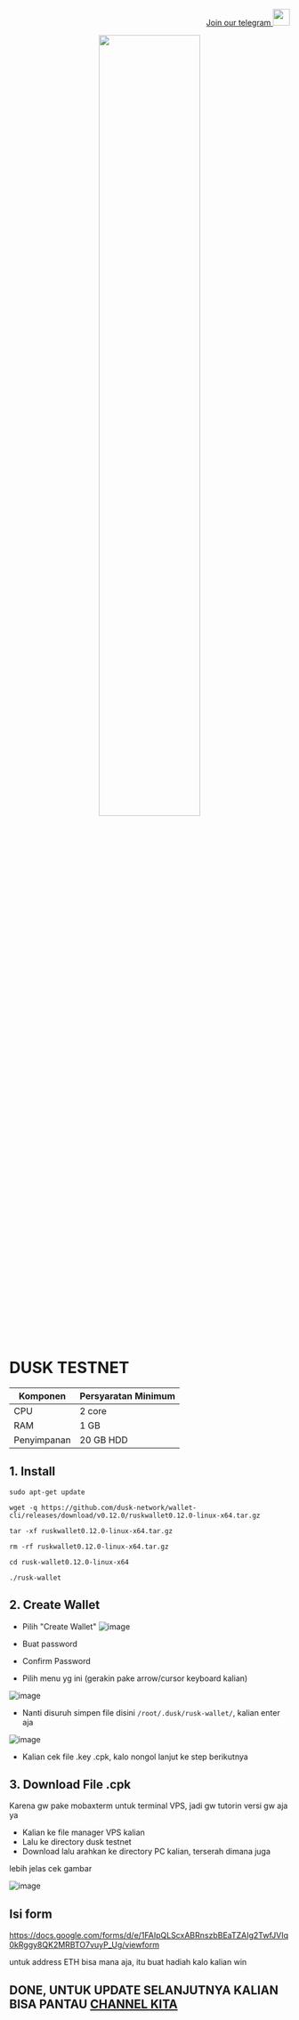 <p style="font-size:14px" align="right">
<a href="https://t.me/PemulungAirdropID" target="_blank">Join our telegram <img src="https://user-images.githubusercontent.com/72949170/194228482-0f875615-e155-4b12-8716-8111addd6cba.jpg" width="30"/></a>
</p>

<p align="center">
  <img width="60%" height="auto" src="https://user-images.githubusercontent.com/72949170/202438590-5306544e-5f34-47d7-b9c6-a81964d38ebd.png">
</p>

# DUSK TESTNET

|  Komponen |  Persyaratan Minimum |
| ------------ | ------------ |
| CPU  | 2 core  |
| RAM | 1 GB  |
| Penyimpanan  | 20 GB HDD |

## 1. Install
```
sudo apt-get update
```
```
wget -q https://github.com/dusk-network/wallet-cli/releases/download/v0.12.0/ruskwallet0.12.0-linux-x64.tar.gz
```
```
tar -xf ruskwallet0.12.0-linux-x64.tar.gz
```
```
rm -rf ruskwallet0.12.0-linux-x64.tar.gz
```
```
cd rusk-wallet0.12.0-linux-x64
```
```
./rusk-wallet
```

## 2. Create Wallet
- Pilih "Create Wallet"
![image](https://user-images.githubusercontent.com/72949170/202439320-cb9c63a9-941f-4998-b5e6-867893d6dda9.png)
- Buat password
- Confirm Password

- Pilih menu yg ini (gerakin pake arrow/cursor keyboard kalian)

![image](https://user-images.githubusercontent.com/72949170/202439636-861e3eac-bcb3-459e-b665-ebc218523cbe.png)

- Nanti disuruh simpen file disini ```/root/.dusk/rusk-wallet/```, kalian enter aja

![image](https://user-images.githubusercontent.com/72949170/202440187-54633d46-f770-4f3d-812e-59f96a54a61f.png)

- Kalian cek file .key .cpk, kalo nongol lanjut ke step berikutnya

## 3. Download File .cpk
Karena gw pake mobaxterm untuk terminal VPS, jadi gw tutorin versi gw aja ya
- Kalian ke file manager VPS kalian
- Lalu ke directory dusk testnet
- Download lalu arahkan ke directory PC kalian, terserah dimana juga

lebih jelas cek gambar

![image](https://user-images.githubusercontent.com/72949170/202440805-d715efc3-62e2-4582-b0c8-27d1cf78f737.png)

## Isi form

https://docs.google.com/forms/d/e/1FAIpQLScxABRnszbBEaTZAIg2TwfJVIq0kRggy8QK2MRBTO7vuyP_Ug/viewform

untuk address ETH bisa mana aja, itu buat hadiah kalo kalian win

## DONE, UNTUK UPDATE SELANJUTNYA KALIAN BISA PANTAU <a href="https://t.me/PemulungAirdropID" target="_blank">CHANNEL KITA </a>
